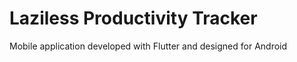 # Laziless Productivity Tracker
 Mobile application developed with Flutter and designed for Android

